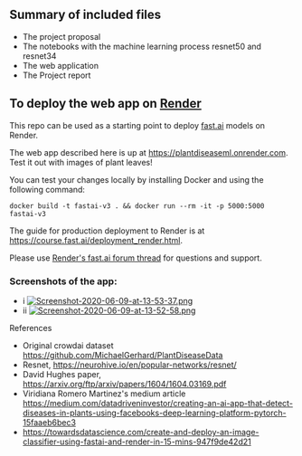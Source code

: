 
## Summary of included files

- The project proposal
- The notebooks with the machine learning process resnet50 and resnet34
- The web application
- The Project report



## To deploy the web app on [Render](https://render.com)

This repo can be used as a starting point to deploy [fast.ai](https://github.com/fastai/fastai) models on Render.

The web app described here is up at https://plantdiseaseml.onrender.com. Test it out with images of plant leaves!

You can test your changes locally by installing Docker and using the following command:

```
docker build -t fastai-v3 . && docker run --rm -it -p 5000:5000 fastai-v3
```

The guide for production deployment to Render is at https://course.fast.ai/deployment_render.html.

Please use [Render's fast.ai forum thread](https://forums.fast.ai/t/deployment-platform-render/33953) for questions and support.

### Screenshots of the app:
- i
[![Screenshot-2020-06-09-at-13-53-37.png](https://i.postimg.cc/3xmfPL3s/Screenshot-2020-06-09-at-13-53-37.png)](https://postimg.cc/BjZCFBLp)
- ii
[![Screenshot-2020-06-09-at-13-52-58.png](https://i.postimg.cc/rFdP9V3F/Screenshot-2020-06-09-at-13-52-58.png)](https://postimg.cc/mtsjLsT0)


References
- Original crowdai dataset https://github.com/MichaelGerhard/PlantDiseaseData
- Resnet, https://neurohive.io/en/popular-networks/resnet/
-  David Hughes paper, https://arxiv.org/ftp/arxiv/papers/1604/1604.03169.pdf
- Viridiana Romero Martinez's medium article https://medium.com/datadriveninvestor/creating-an-ai-app-that-detect-diseases-in-plants-using-facebooks-deep-learning-platform-pytorch-15faaeb6bec3
- https://towardsdatascience.com/create-and-deploy-an-image-classifier-using-fastai-and-render-in-15-mins-947f9de42d21